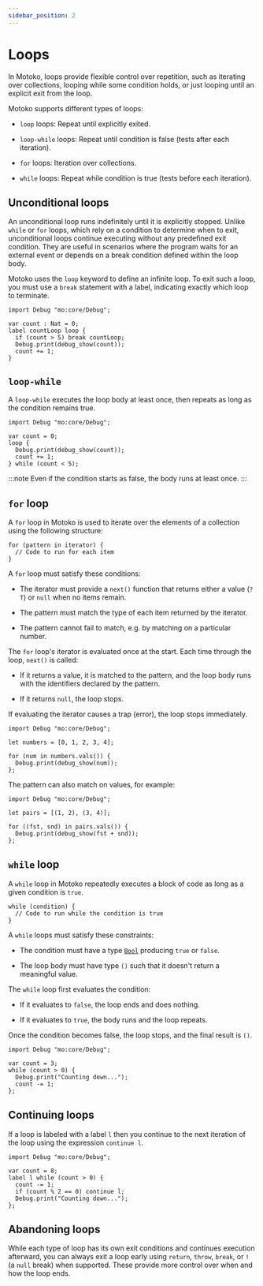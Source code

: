 ```yaml
---
sidebar_position: 2
---
```


# Loops

<!-- TODO: consolidate with basic-control-flow - some redundant material here -->

In Motoko, loops provide flexible control over repetition, such as iterating over collections, looping while some condition holds, or just looping until an explicit exit from the loop.

Motoko supports different types of loops:

- `loop` loops: Repeat until explicitly exited.

- `loop-while` loops: Repeat until condition is false (tests after each iteration).

- `for` loops: Iteration over collections.

- `while` loops: Repeat while condition is true (tests before each iteration).

## Unconditional loops

An unconditional loop runs indefinitely until it is explicitly stopped. Unlike `while` or `for` loops, which rely on a condition to determine when to exit, unconditional loops continue executing without any predefined exit condition. They are useful in scenarios where the program waits for an external event or depends on a break condition defined within the loop body.

Motoko uses the `loop` keyword to define an infinite loop. To exit such a loop, you must use a `break` statement with a label, indicating exactly which loop to terminate.

```motoko no-repl
import Debug "mo:core/Debug";

var count : Nat = 0;
label countLoop loop {
  if (count > 5) break countLoop;
  Debug.print(debug_show(count));
  count += 1;
}
```

## `loop-while`

A `loop-while` executes the loop body at least once, then repeats as long as the condition remains true.

``` motoko no-repl
import Debug "mo:core/Debug";

var count = 0;
loop {
  Debug.print(debug_show(count));
  count += 1;
} while (count < 5);
```

:::note
Even if the condition starts as false, the body runs at least once.
:::

## `for` loop

A `for` loop in Motoko is used to iterate over the elements of a collection using the following structure:

```motoko no-repl
for (pattern in iterator) {
  // Code to run for each item
}
```

A `for` loop must satisfy these conditions:

- The iterator must provide a `next()` function that returns either a value (`?T`) or `null` when no items remain.

- The pattern must match the type of each item returned by the iterator.

- The pattern cannot fail to match, e.g. by  matching on a particular number.

The `for` loop's iterator is evaluated once at the start. Each time through the loop, `next()` is called:

- If it returns a value, it is matched to the pattern, and the loop body runs with the identifiers declared by the pattern.

- If it returns `null`, the loop stops.

If evaluating the iterator causes a trap (error), the loop stops immediately.

```motoko no-repl
import Debug "mo:core/Debug";

let numbers = [0, 1, 2, 3, 4];

for (num in numbers.vals()) {
  Debug.print(debug_show(num));
};
```

The pattern can also match on values, for example:

```motoko no-repl
import Debug "mo:core/Debug";

let pairs = [(1, 2), (3, 4)];

for ((fst, snd) in pairs.vals()) {
  Debug.print(debug_show(fst + snd));
};
```

## `while` loop

A `while` loop in Motoko repeatedly executes a block of code as long as a given condition is `true`.

```motoko no-repl
while (condition) {
  // Code to run while the condition is true
}
```

A `while` loops must satisfy these constraints:

- The condition must have a type  [`Bool`](https://internetcomputer.org/docs/motoko/core/Bool) producing `true` or `false`.

- The loop body must have type `()` such that it doesn't return a meaningful value.

The `while` loop first evaluates the condition:

- If it evaluates to `false`, the loop ends and does nothing.

- If it evaluates to `true`, the body runs and the loop repeats.

Once the condition becomes false, the loop stops, and the final result is `()`.

```motoko no-repl
import Debug "mo:core/Debug";

var count = 3;
while (count > 0) {
  Debug.print("Counting down...");
  count -= 1;
};
```

## Continuing loops

If a loop is labeled with a label `l` then you continue to the next iteration of the loop using the expression `continue l`.

```motoko no-repl
import Debug "mo:core/Debug";

var count = 8;
label l while (count > 0) {
  count -= 1;
  if (count % 2 == 0) continue l;
  Debug.print("Counting down...");
};
```

## Abandoning loops

While each type of loop has its own exit conditions and continues execution afterward, you can always exit a loop early using `return`, `throw`, `break`, or `!` (a `null` break) when supported. These provide more control over when and how the loop ends.

